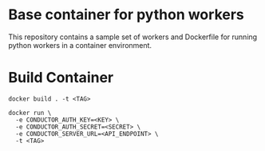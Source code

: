 # Base container for python workers
This repository contains a sample set of workers and Dockerfile for running python workers in a container environment.

# Build Container
```shell
docker build . -t <TAG>
```
```shell
docker run \
  -e CONDUCTOR_AUTH_KEY=<KEY> \
  -e CONDUCTOR_AUTH_SECRET=<SECRET> \
  -e CONDUCTOR_SERVER_URL=<API_ENDPOINT> \
  -t <TAG>
```
 

